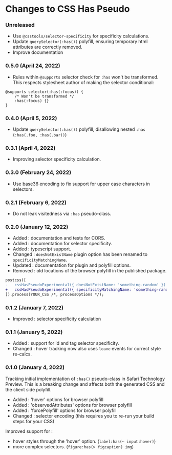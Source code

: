 # Changes to CSS Has Pseudo

### Unreleased

- Use `@csstools/selector-specificity` for specificity calculations.
- Update `querySelector(:has())` polyfill, ensuring temporary html attributes are correctly removed.
- Improve documentation

### 0.5.0 (April 24, 2022)

- Rules within `@supports` selector check for `:has` won't be transformed. This respects stylesheet author of making the selector conditional:

```pcss
@supports selector(:has(:focus)) {
	/* Won't be transformed */
	:has(:focus) {}
}
```

### 0.4.0 (April 5, 2022)

- Update `querySelector(:has())` polyfill, disallowing nested `:has` (`:has(.foo, :has(.bar))`)

### 0.3.1 (April 4, 2022)

- Improving selector specificity calculation.

### 0.3.0 (February 24, 2022)

- Use base36 encoding to fix support for upper case characters in selectors.

### 0.2.1 (February 6, 2022)

- Do not leak visitedness via `:has` pseudo-class.

### 0.2.0 (January 12, 2022)

- Added : documentation and tests for CORS.
- Added : documentation for selector specificity.
- Added : typescript support.
- Changed : `doesNotExistName` plugin option has been renamed to `specificityMatchingName`.
- Updated : documentation for plugin and polyfill options.
- Removed : old locations of the browser polyfill in the published package.

```diff
postcss([
-   cssHasPseudoExperimental({ doesNotExistName: 'something-random' })
+   cssHasPseudoExperimental({ specificityMatchingName: 'something-random' })
]).process(YOUR_CSS /*, processOptions */);
```

### 0.1.2 (January 7, 2022)

- Improved : selector specificity calculation

### 0.1.1 (January 5, 2022)

- Added : support for id and tag selector specificity.
- Changed : hover tracking now also uses `leave` events for correct style re-calcs.

### 0.1.0 (January 4, 2022)

Tracking initial implementation of `:has()` pseudo-class in Safari Technology Preview.
This is a breaking change and affects both the generated CSS and the client side polyfill.

- Added : 'hover' options for browser polyfill
- Added : 'observedAttributes' options for browser polyfill
- Added : 'forcePolyfill' options for browser polyfill
- Changed : selector encoding (this requires you to re-run your build steps for your CSS)

Improved support for :

- hover styles through the 'hover' option. (`label:has(~ input:hover)`)
- more complex selectors. (`figure:has(> figcaption) img`)
